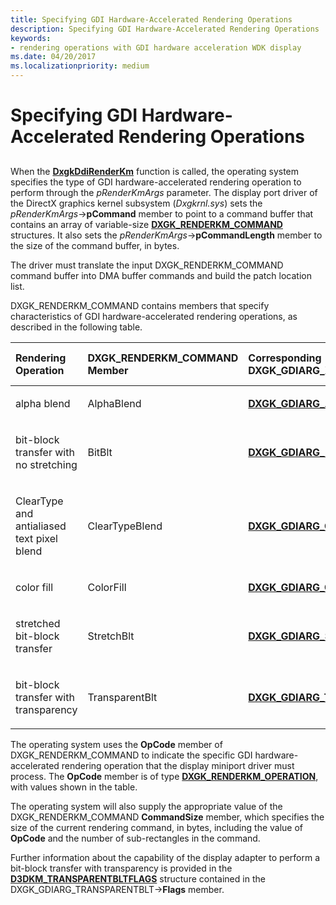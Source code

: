 ```yaml
---
title: Specifying GDI Hardware-Accelerated Rendering Operations
description: Specifying GDI Hardware-Accelerated Rendering Operations
keywords:
- rendering operations with GDI hardware acceleration WDK display
ms.date: 04/20/2017
ms.localizationpriority: medium
---
```


# Specifying GDI Hardware-Accelerated Rendering Operations


## <span id="ddk_introduction_to_command_and_dma_buffers_gg"></span><span id="DDK_INTRODUCTION_TO_COMMAND_AND_DMA_BUFFERS_GG"></span>


When the [**DxgkDdiRenderKm**](/windows-hardware/drivers/ddi/d3dkmddi/nc-d3dkmddi-dxgkddi_renderkm) function is called, the operating system specifies the type of GDI hardware-accelerated rendering operation to perform through the *pRenderKmArgs* parameter. The display port driver of the DirectX graphics kernel subsystem (*Dxgkrnl.sys*) sets the *pRenderKmArgs*-&gt;**pCommand** member to point to a command buffer that contains an array of variable-size [**DXGK\_RENDERKM\_COMMAND**](/windows-hardware/drivers/ddi/d3dkmddi/ns-d3dkmddi-_dxgk_renderkm_command) structures. It also sets the *pRenderKmArgs*-&gt;**pCommandLength** member to the size of the command buffer, in bytes.

The driver must translate the input DXGK\_RENDERKM\_COMMAND command buffer into DMA buffer commands and build the patch location list.

DXGK\_RENDERKM\_COMMAND contains members that specify characteristics of GDI hardware-accelerated rendering operations, as described in the following table.

<table>
<colgroup>
<col width="25%" />
<col width="25%" />
<col width="25%" />
<col width="25%" />
</colgroup>
<thead>
<tr class="header">
<th align="left">Rendering Operation</th>
<th align="left">DXGK_RENDERKM_COMMAND Member</th>
<th align="left">Corresponding DXGK_GDIARG_XXX Structure</th>
<th align="left">Corresponding DXGK_RENDERKM_OPERATION Value</th>
</tr>
</thead>
<tbody>
<tr class="odd">
<td align="left"><p>alpha blend</p></td>
<td align="left"><p>AlphaBlend</p></td>
<td align="left"><p><a href="/windows-hardware/drivers/ddi/d3dkmddi/ns-d3dkmddi-_dxgk_gdiarg_alphablend" data-raw-source="[&lt;strong&gt;DXGK_GDIARG_ALPHABLEND&lt;/strong&gt;](/windows-hardware/drivers/ddi/d3dkmddi/ns-d3dkmddi-_dxgk_gdiarg_alphablend)"><strong>DXGK_GDIARG_ALPHABLEND</strong></a></p></td>
<td align="left"><p>DXGK_GDIOP_ALPHABLEND = 3</p></td>
</tr>
<tr class="even">
<td align="left"><p>bit-block transfer with no stretching</p></td>
<td align="left"><p>BitBlt</p></td>
<td align="left"><p><a href="/windows-hardware/drivers/ddi/d3dkmddi/ns-d3dkmddi-_dxgk_gdiarg_bitblt" data-raw-source="[&lt;strong&gt;DXGK_GDIARG_BITBLT&lt;/strong&gt;](/windows-hardware/drivers/ddi/d3dkmddi/ns-d3dkmddi-_dxgk_gdiarg_bitblt)"><strong>DXGK_GDIARG_BITBLT</strong></a></p></td>
<td align="left"><p>DXGK_GDIOP_BITBLT = 1</p></td>
</tr>
<tr class="odd">
<td align="left"><p>ClearType and antialiased text pixel blend</p></td>
<td align="left"><p>ClearTypeBlend</p></td>
<td align="left"><p><a href="/windows-hardware/drivers/ddi/d3dkmddi/ns-d3dkmddi-_dxgk_gdiarg_cleartypeblend" data-raw-source="[&lt;strong&gt;DXGK_GDIARG_CLEARTYPEBLEND&lt;/strong&gt;](/windows-hardware/drivers/ddi/d3dkmddi/ns-d3dkmddi-_dxgk_gdiarg_cleartypeblend)"><strong>DXGK_GDIARG_CLEARTYPEBLEND</strong></a></p></td>
<td align="left"><p>DXGK_GDIOP_CLEARTYPEBLEND = 7</p></td>
</tr>
<tr class="even">
<td align="left"><p>color fill</p></td>
<td align="left"><p>ColorFill</p></td>
<td align="left"><p><a href="/windows-hardware/drivers/ddi/d3dkmddi/ns-d3dkmddi-_dxgk_gdiarg_colorfill" data-raw-source="[&lt;strong&gt;DXGK_GDIARG_COLORFILL&lt;/strong&gt;](/windows-hardware/drivers/ddi/d3dkmddi/ns-d3dkmddi-_dxgk_gdiarg_colorfill)"><strong>DXGK_GDIARG_COLORFILL</strong></a></p></td>
<td align="left"><p>DXGK_GDIOP_COLORFILL = 2</p></td>
</tr>
<tr class="odd">
<td align="left"><p>stretched bit-block transfer</p></td>
<td align="left"><p>StretchBlt</p></td>
<td align="left"><p><a href="/windows-hardware/drivers/ddi/d3dkmddi/ns-d3dkmddi-_dxgk_gdiarg_stretchblt" data-raw-source="[&lt;strong&gt;DXGK_GDIARG_STRETCHBLT&lt;/strong&gt;](/windows-hardware/drivers/ddi/d3dkmddi/ns-d3dkmddi-_dxgk_gdiarg_stretchblt)"><strong>DXGK_GDIARG_STRETCHBLT</strong></a></p></td>
<td align="left"><p>DXGK_GDIOP_STRETCHBLT = 4</p></td>
</tr>
<tr class="even">
<td align="left"><p>bit-block transfer with transparency</p></td>
<td align="left"><p>TransparentBlt</p></td>
<td align="left"><p><a href="/windows-hardware/drivers/ddi/d3dkmddi/ns-d3dkmddi-_dxgk_gdiarg_transparentblt" data-raw-source="[&lt;strong&gt;DXGK_GDIARG_TRANSPARENTBLT&lt;/strong&gt;](/windows-hardware/drivers/ddi/d3dkmddi/ns-d3dkmddi-_dxgk_gdiarg_transparentblt)"><strong>DXGK_GDIARG_TRANSPARENTBLT</strong></a></p></td>
<td align="left"><p>DXGK_GDIOP_TRANSPARENTBLT = 6</p></td>
</tr>
</tbody>
</table>

 

The operating system uses the **OpCode** member of DXGK\_RENDERKM\_COMMAND to indicate the specific GDI hardware-accelerated rendering operation that the display miniport driver must process. The **OpCode** member is of type [**DXGK\_RENDERKM\_OPERATION**](/windows-hardware/drivers/ddi/d3dkmddi/ne-d3dkmddi-_dxgk_renderkm_operation), with values shown in the table.

The operating system will also supply the appropriate value of the DXGK\_RENDERKM\_COMMAND **CommandSize** member, which specifies the size of the current rendering command, in bytes, including the value of **OpCode** and the number of sub-rectangles in the command.

Further information about the capability of the display adapter to perform a bit-block transfer with transparency is provided in the [**D3DKM\_TRANSPARENTBLTFLAGS**](/windows-hardware/drivers/ddi/d3dkmddi/ns-d3dkmddi-_d3dkm_transparentbltflags) structure contained in the DXGK\_GDIARG\_TRANSPARENTBLT-&gt;**Flags** member.

